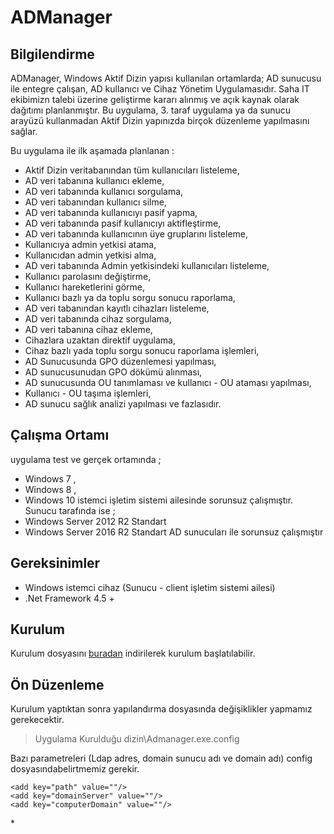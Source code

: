 # ADManager
## Bilgilendirme ##
ADManager, Windows Aktif Dizin yapısı  kullanılan ortamlarda; AD sunucusu ile entegre çalışan, AD kullanıcı ve Cihaz Yönetim Uygulamasıdır. Saha IT ekibimizn talebi üzerine geliştirme kararı alınmış ve  açık kaynak olarak dağıtımı planlanmıştır.
Bu uygulama, 3. taraf uygulama ya da sunucu arayüzü kullanmadan Aktif Dizin yapınızda birçok düzenleme yapılmasını sağlar.

Bu uygulama ile ilk aşamada  planlanan  :
- Aktif Dizin veritabanından tüm kullanıcıları listeleme,
- AD veri tabanına kullanıcı ekleme,
- AD veri tabanında kullanıcı sorgulama,
- AD veri tabanından kullanıcı silme,
- AD veri tabanında kullanıcıyı pasif yapma,
- AD veri tabanında pasif kullanıcıyı aktifleştirme,
- AD veri tabanında kullanıcının üye gruplarını listeleme,
- Kullanıcıya admin yetkisi atama,
- Kullanıcıdan admin yetkisi alma,
- AD veri tabanında Admin yetkisindeki kullanıcıları listeleme,
- Kullanıcı parolasını değiştirme,
- Kullanıcı hareketlerini görme,
- Kullanıcı bazlı ya da toplu sorgu sonucu raporlama,
- AD veri tabanından kayıtlı cihazları listeleme,
- AD veri tabanında cihaz sorgulama,
- AD veri tabanına cihaz ekleme,
- Cihazlara uzaktan direktif uygulama,
- Cihaz bazlı yada toplu sorgu sonucu raporlama işlemleri,
- AD Sunucusunda GPO düzenlemesi yapılması,
- AD sunucusunudan  GPO dökümü alınması,
- AD sunucusunda OU tanımlaması ve kullanıcı - OU ataması yapılması,
- Kullanıcı - OU taşıma işlemleri,
- AD sunucu sağlık analizi yapılması ve fazlasıdır.

## Çalışma Ortamı  ##
uygulama  test ve gerçek ortamında ;
- Windows 7 ,
- Windows 8 ,
- Windows 10 istemci işletim sistemi ailesinde sorunsuz çalışmıştır.  
   Sunucu tarafında ise ; 
 - Windows Server 2012 R2 Standart
 - Windows Server 2016 R2 Standart AD sunucuları ile sorunsuz çalışmıştır
 
## Gereksinimler ##
- Windows istemci cihaz  (Sunucu - client işletim sistemi ailesi)
- .Net Framework 4.5 + 

## Kurulum ## 
Kurulum dosyasını [buradan](Kurulum) indirilerek kurulum başlatılabilir.

## Ön Düzenleme ## 
Kurulum yaptıktan sonra yapılandırma dosyasında değişiklikler yapmamız gerekecektir.  
> Uygulama Kurulduğu dizin\Admanager.exe.config   
  
Bazı parametreleri (Ldap adres, domain sunucu adı ve domain adı) config dosyasındabelirtmemiz gerekir.
   
  > <appSettings>
    <add key="path" value=""/>
    <add key="domainServer" value=""/>
    <add key="computerDomain" value=""/>
  </appSettings>*









